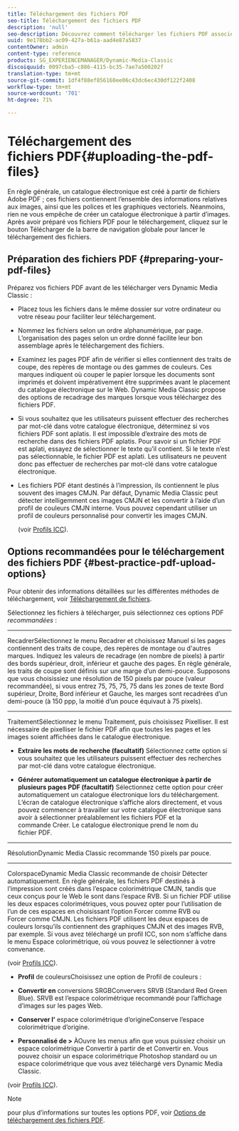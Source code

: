 ```yaml
---
title: Téléchargement des fichiers PDF
seo-title: Téléchargement des fichiers PDF
description: 'null'
seo-description: Découvrez comment télécharger les fichiers PDF associés à un catalogue électronique.
uuid: 9e178bb2-ac09-427a-b61a-aad4e87a5837
contentOwner: admin
content-type: reference
products: SG_EXPERIENCEMANAGER/Dynamic-Media-Classic
discoiquuid: 0097cba5-c886-4115-bc35-7ae7a500202f
translation-type: tm+mt
source-git-commit: 1df4f88ef856160ee06c43dc6ec430df122f2408
workflow-type: tm+mt
source-wordcount: '701'
ht-degree: 71%

---
```



# Téléchargement des fichiers PDF{#uploading-the-pdf-files}

En règle générale, un catalogue électronique est créé à partir de fichiers Adobe PDF ; ces fichiers contiennent l’ensemble des informations relatives aux images, ainsi que les polices et les graphiques vectoriels. Néanmoins, rien ne vous empêche de créer un catalogue électronique à partir d’images. Après avoir préparé vos fichiers PDF pour le téléchargement, cliquez sur le bouton Télécharger de la barre de navigation globale pour lancer le téléchargement des fichiers.

## Préparation des fichiers PDF  {#preparing-your-pdf-files}

Préparez vos fichiers PDF avant de les télécharger vers Dynamic Media Classic :

* Placez tous les fichiers dans le même dossier sur votre ordinateur ou votre réseau pour faciliter leur téléchargement.
* Nommez les fichiers selon un ordre alphanumérique, par page. L’organisation des pages selon un ordre donné facilite leur bon assemblage après le téléchargement des fichiers.
* Examinez les pages PDF afin de vérifier si elles contiennent des traits de coupe, des repères de montage ou des gammes de couleurs. Ces marques indiquent où couper le papier lorsque les documents sont imprimés et doivent impérativement être supprimées avant le placement du catalogue électronique sur le Web. Dynamic Media Classic propose des options de recadrage des marques lorsque vous téléchargez des fichiers PDF.
* Si vous souhaitez que les utilisateurs puissent effectuer des recherches par mot-clé dans votre catalogue électronique, déterminez si vos fichiers PDF sont aplatis. Il est impossible d’extraire des mots de recherche dans des fichiers PDF aplatis. Pour savoir si un fichier PDF est aplati, essayez de sélectionner le texte qu’il contient. Si le texte n’est pas sélectionnable, le fichier PDF est aplati. Les utilisateurs ne peuvent donc pas effectuer de recherches par mot-clé dans votre catalogue électronique.
* Les fichiers PDF étant destinés à l’impression, ils contiennent le plus souvent des images CMJN. Par défaut, Dynamic Media Classic peut détecter intelligemment ces images CMJN et les convertir à l’aide d’un profil de couleurs CMJN interne. Vous pouvez cependant utiliser un profil de couleurs personnalisé pour convertir les images CMJN.

   (voir [Profils ICC](icc-profiles.md#icc_profiles)).

## Options recommandées pour le téléchargement des fichiers PDF  {#best-practice-pdf-upload-options}

Pour obtenir des informations détaillées sur les différentes méthodes de téléchargement, voir [Téléchargement de fichiers](uploading-files.md#uploading_your_files).

Sélectionnez les fichiers à télécharger, puis sélectionnez ces options PDF *recommandées* :

* ****
RecadrerSélectionnez le menu Recadrer et choisissez Manuel si les pages contiennent des traits de coupe, des repères de montage ou d&#39;autres marques. Indiquez les valeurs de recadrage (en nombre de pixels) à partir des bords supérieur, droit, inférieur et gauche des pages. En règle générale, les traits de coupe sont définis sur une marge d’un demi-pouce. Supposons que vous choisissiez une résolution de 150 pixels par pouce (valeur recommandée), si vous entrez 75, 75, 75, 75 dans les zones de texte Bord supérieur, Droite, Bord inférieur et Gauche, les marges sont recadrées d’un demi-pouce (à 150 ppp, la moitié d’un pouce équivaut à 75 pixels).

* ****
TraitementSélectionnez le menu Traitement, puis choisissez Pixelliser. Il est nécessaire de pixelliser le fichier PDF afin que toutes les pages et les images soient affichées dans le catalogue électronique.

* **Extraire les mots de recherche (facultatif)**
Sélectionnez cette option si vous souhaitez que les utilisateurs puissent effectuer des recherches par mot-clé dans votre catalogue électronique.

* **Générer automatiquement un catalogue électronique à partir de plusieurs pages PDF (facultatif)**
Sélectionnez cette option pour créer automatiquement un catalogue électronique lors du téléchargement. L’écran de catalogue électronique s’affiche alors directement, et vous pouvez commencer à travailler sur votre catalogue électronique sans avoir à sélectionner préalablement les fichiers PDF et la commande Créer. Le catalogue électronique prend le nom du fichier PDF.

* ****
RésolutionDynamic Media Classic recommande 150 pixels par pouce.

* ****
ColorspaceDynamic Media Classic recommande de choisir Détecter automatiquement. En règle générale, les fichiers PDF destinés à l’impression sont créés dans l’espace colorimétrique CMJN, tandis que ceux conçus pour le Web le sont dans l’espace RVB. Si un fichier PDF utilise les deux espaces colorimétriques, vous pouvez opter pour l’utilisation de l’un de ces espaces en choisissant l’option Forcer comme RVB ou Forcer comme CMJN. Les fichiers PDF utilisent les deux espaces de couleurs lorsqu’ils contiennent des graphiques CMJN et des images RVB, par exemple. Si vous avez téléchargé un profil ICC, son nom s’affiche dans le menu Espace colorimétrique, où vous pouvez le sélectionner à votre convenance.

   (voir [Profils ICC](icc-profiles.md#icc_profiles)).

* **Profil**
de couleursChoisissez une option de Profil de couleurs :

* **Convertir en**
conversions SRGBConververs SRVB (Standard Red Green Blue). SRVB est l’espace colorimétrique recommandé pour l’affichage d’images sur les pages Web.

* **Conserver l’**
espace colorimétrique d’origineConserve l’espace colorimétrique d’origine.

* **Personnalisé de >**
ÀOuvre les menus afin que vous puissiez choisir un espace colorimétrique Convertir à partir de et Convertir en. Vous pouvez choisir un espace colorimétrique Photoshop standard ou un espace colorimétrique que vous avez téléchargé vers Dynamic Media Classic.

(voir [Profils ICC](icc-profiles.md#icc_profiles)).

>[!NOTE]
>
>pour plus d’informations sur toutes les options PDF, voir [Options de téléchargement des fichiers PDF](pdfs.md#pdf_upload_options).

